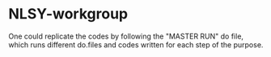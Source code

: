 # NLSY-workgroup

One could replicate the codes by following the "MASTER RUN" do file, which runs different do.files and codes written for each step of the purpose. 
